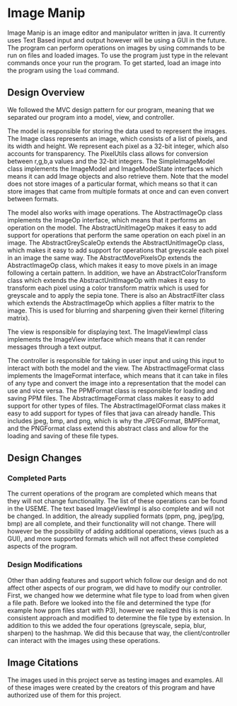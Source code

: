# Image Manip

Image Manip is an image editor and manipulator written in java. It currently uses Text Based 
input and output however will be using a GUI in the future. The program can perform operations on 
images by using commands to be run on files and loaded images. To use the program just type in the
relevant commands once your run the program. To get started, load an image into the program using 
the `load` command.

## Design Overview

We followed the MVC design pattern for our program, meaning that we separated
our program into a model, view, and controller. 

The model is responsible for storing the data used to represent the images. 
The Image class represents an image, which consists of a list of pixels, 
and its width and height. We represent each pixel as a 32-bit integer, which
also accounts for transparency. The PixelUtils class allows for conversion
between r,g,b,a values and the 32-bit integers. The SimpleImageModel class implements the
ImageModel and ImageModelState interfaces which means it can add Image objects and
also retrieve them. Note that the model does not store images of a particular format, which 
means so that it can store images that came from multiple formats at once and can even convert 
between formats. 

The model also works with image operations. The AbstractImageOp class implements the ImageOp 
interface, which means that it performs an operation on the model. The AbstractUnitImageOp makes it easy 
to add support for operations that perform the same operation on each pixel in an image. 
The AbstractGreyScaleOp extends the  AbstractUnitImageOp class, which makes it easy to add support for 
operations that greyscale each pixel in an image the same way. The AbstractMovePixelsOp 
extends the AbstractImageOp class, which makes it easy to move pixels in an image following a certain pattern.
In addition, we have an AbstractColorTransform class which extends the AbstractUnitImageOp with 
makes it easy to transform each pixel using a color transform matrix which is used for greyscale and
to apply the sepia tone. There is also an AbstractFilter class which extends the AbstractImageOp 
which applies a filter matrix to the image. This is used for blurring and sharpening given their 
kernel (filtering matrix).

The view is responsible for displaying text. The ImageViewImpl class implements
the ImageView interface which means that it can render messages through a text output. 

The controller is responsible for taking in user input and using this input to interact
with both the model and the view. The AbstractImageFormat class implements the ImageFormat 
interface, which means that it can take in files of any type and convert the image into a representation
that the model can use and vice versa. The PPMFormat class is responsible for loading and 
saving PPM files. The AbstractImageFormat class makes it easy to add support for other types of files.
The AbstractImageIOFormat class makes it easy to add support for types of files that java can already
handle. This includes jpeg, bmp, and png, which is why the JPEGFormat, BMPFormat, and the PNGFormat class
extend this abstract class and allow for the loading and saving of these file types.

## Design Changes

### Completed Parts
The current operations of the program are completed which means that they will not change functionality. 
The list of these operations can be found in the USEME. The text based ImageViewImpl is also complete 
and will not be changed. In addition, the already supplied formats (ppm, png, jpeg/jpg, bmp) are all complete,
and their functionality will not change. There will however be the possibility of adding
additional operations, views (such as a GUI), and more supported formats which will not affect these
completed aspects of the program.

### Design Modifications
Other than adding features and support which follow our design and do not affect other aspects of our program,
we did have to modify our controller. First, we changed how we determine what file type to load from when given a file path.
Before we looked into the file and determined the type (for example how ppm files start with P3), however we
realized this is not a consistent approach and modified to determine the file type by extension. In addition to this
we added the four operations (greyscale, sepia, blur, sharpen) to the hashmap. We did this because that way, the client/controller
can interact with the images using these operations. 

## Image Citations
The images used in this project serve as testing images and examples. All of these images were 
created by the creators of this program and have authorized use of them for this project.

